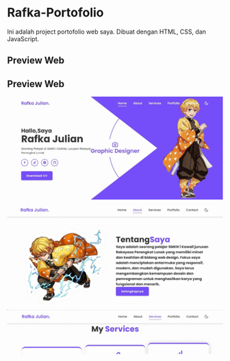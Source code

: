 # Rafka-Portofolio

Ini adalah project portofolio web saya. Dibuat dengan HTML, CSS, dan JavaScript.

## Preview Web

## Preview Web

<div style="display: flex; flex-direction: column; gap: 10px; max-height: 600px; overflow-y: auto;">

  <img src="images/1.jpg">
  <img src="images/2.jpg">
  <img src="images/3.jpg">
  <img src="images/4.jpg">

</div>

